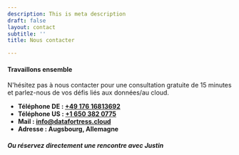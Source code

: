```yaml
---
description: This is meta description
draft: false
layout: contact
subtitle: ''
title: Nous contacter

---
```

#### Travaillons ensemble

N'hésitez pas à nous contacter pour une consultation gratuite de 15 minutes et parlez-nous de vos défis liés aux données/au cloud.

* **Téléphone DE : <a id="phone_de"  href="tel:+4917616813692">+49 176 16813692</a>**
* **Téléphone US : <a id="phone_us" href="tel:+16503820775">+1 650 382 0775</a>**
* **Mail : <a id="mail" href="mailto:info@datafortress.cloud">info@dat<!--...-->afortress.cloud</a>**
* **Adresse : Augsbourg, Allemagne**

##### Ou réservez directement une rencontre avec Justin
